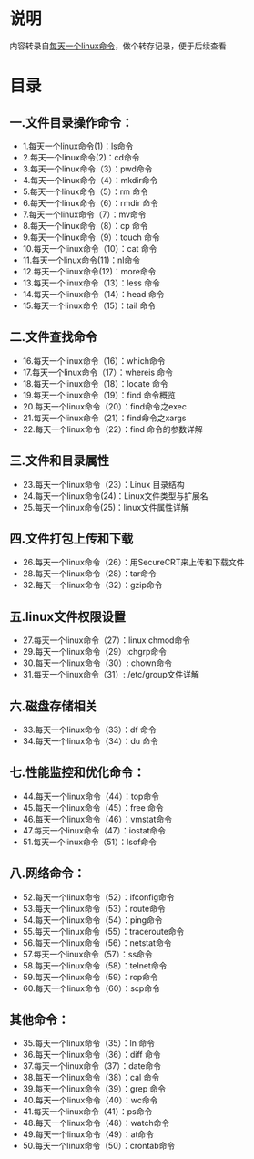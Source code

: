 #  说明
内容转录自[每天一个linux命令](http://www.cnblogs.com/peida/archive/2012/12/05/2803591.html)，做个转存记录，便于后续查看

# 目录
## 一.文件目录操作命令：
* 1.每天一个linux命令(1)：ls命令
* 2.每天一个linux命令(2)：cd命令
* 3.每天一个linux命令（3）：pwd命令
* 4.每天一个linux命令（4）：mkdir命令
* 5.每天一个linux命令（5）：rm 命令
* 6.每天一个linux命令（6）：rmdir 命令
* 7.每天一个linux命令（7）：mv命令
* 8.每天一个linux命令（8）：cp 命令
* 9.每天一个linux命令（9）：touch 命令
* 10.每天一个linux命令（10）：cat 命令
* 11.每天一个linux命令(11)：nl命令
* 12.每天一个linux命令(12)：more命令
* 13.每天一个linux命令（13）：less 命令
* 14.每天一个linux命令（14）：head 命令
* 15.每天一个linux命令（15）：tail 命令

## 二.文件查找命令
* 16.每天一个linux命令（16）：which命令
* 17.每天一个linux命令（17）：whereis 命令
* 18.每天一个linux命令（18）：locate 命令
* 19.每天一个linux命令（19）：find 命令概览
* 20.每天一个linux命令（20）：find命令之exec
* 21.每天一个linux命令（21）：find命令之xargs
* 22.每天一个linux命令（22）：find 命令的参数详解

## 三.文件和目录属性
* 23.每天一个linux命令（23）：Linux 目录结构
* 24.每天一个linux命令(24)：Linux文件类型与扩展名
* 25.每天一个linux命令(25)：linux文件属性详解

## 四.文件打包上传和下载
* 26.每天一个linux命令（26）：用SecureCRT来上传和下载文件
* 28.每天一个linux命令（28）：tar命令
* 32.每天一个linux命令（32）：gzip命令

## 五.linux文件权限设置
* 27.每天一个linux命令（27）：linux chmod命令
* 29.每天一个linux命令（29）:chgrp命令
* 30.每天一个linux命令（30）: chown命令
* 31.每天一个linux命令（31）: /etc/group文件详解

## 六.磁盘存储相关
* 33.每天一个linux命令（33）：df 命令
* 34.每天一个linux命令（34）：du 命令

## 七.性能监控和优化命令：
* 44.每天一个linux命令（44）：top命令
* 45.每天一个linux命令（45）：free 命令
* 46.每天一个linux命令（46）：vmstat命令
* 47.每天一个linux命令（47）：iostat命令
* 51.每天一个linux命令（51）：lsof命令

## 八.网络命令：
* 52.每天一个linux命令（52）：ifconfig命令 
* 53.每天一个linux命令（53）：route命令
* 54.每天一个linux命令（54）：ping命令
* 55.每天一个linux命令（55）：traceroute命令
* 56.每天一个linux命令（56）：netstat命令
* 57.每天一个linux命令（57）：ss命令
* 58.每天一个linux命令（58）：telnet命令
* 59.每天一个linux命令（59）：rcp命令
* 60.每天一个linux命令（60）：scp命令

## 其他命令：
* 35.每天一个linux命令（35）：ln 命令
* 36.每天一个linux命令（36）：diff 命令
* 37.每天一个linux命令（37）：date命令
* 38.每天一个linux命令（38）：cal 命令
* 39.每天一个linux命令（39）：grep 命令
* 40.每天一个linux命令（40）：wc命令
* 41.每天一个linux命令（41）：ps命令
* 48.每天一个linux命令（48）：watch命令
* 49.每天一个linux命令（49）：at命令
* 50.每天一个linux命令（50）：crontab命令

